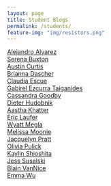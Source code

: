 ```yaml
---
layout: page
title: Student Blogs
permalink: /students/
feature-img: "img/resistors.png"
---
```


[Alejandro Alvarez]()<br>
[Serena Buxton]()<br>
[Austin Curtis]()<br>
[Brianna Dascher]()<br>
[Claudia Escue]()<br>
[Gabirel Ezcurra Taiganides]()<br>
[Cassandra Goodby]()<br>
[Dieter Hudobnik]()<br>
[Aastha Khatter]()<br>
[Eric Laufer]()<br>
[Wyatt Megla]()<br>
[Melissa Moonie]()<br>
[Jacquelyn Pratt]()<br>
[Olivia Pulick]()<br>
[Kaylin Shioshita]()<br>
[Jess Susalski]()<br>
[Blain VanNice]()<br>
[Emma Wu]()<br>